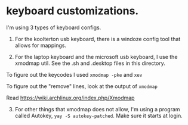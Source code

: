# keyboard customizations.

I'm using 3 types of keyboard configs. 

1. For the koolterton usb keyboard, there is a windoze config tool that allows for mappings.

2. For the laptop keyboard and the microsoft usb keyboard, I use the xmodmap util. See the .sh and .desktop files in this directory.

To figure out the keycodes I used 
`xmodmap -pke` and `xev`

To figure out the "remove" lines, look at the output
of `xmodmap`

Read https://wiki.archlinux.org/index.php/Xmodmap

3. For other things that xmodmap does not allow, I'm using a program called Autokey, `yay -S autokey-patched`. Make sure it starts at login. 


